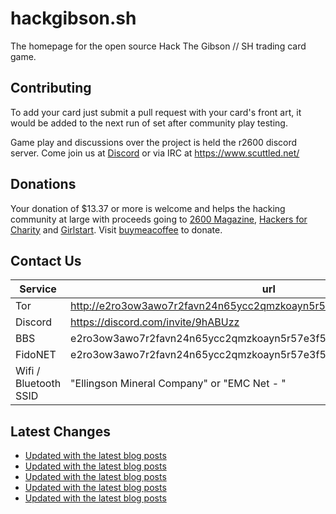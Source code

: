 # hackgibson.sh
The homepage for the open source Hack The Gibson // SH trading card game.


## Contributing

To add your card just submit a pull request with your card's front art, it would be added to the next run of set after community play testing.

Game play and discussions over the project is held the r2600 discord server. Come join us at [Discord](https://discord.com/invite/9hABUzz) or via IRC at https://www.scuttled.net/


## Donations

Your donation of $13.37 or more is welcome and helps the hacking community at large with proceeds going to [2600 Magazine](https://2600.com/), [Hackers for Charity](https://hackersforcharity.org) and [Girlstart](https://girlstart.org).  Visit [buymeacoffee](https://www.buymeacoffee.com/hackgibson.sh) to donate.


## Contact Us

Service | url
-|-
Tor | http://e2ro3ow3awo7r2favn24n65ycc2qmzkoayn5r57e3f56nvjwdcgg32ad.onion
Discord | https://discord.com/invite/9hABUzz
BBS | e2ro3ow3awo7r2favn24n65ycc2qmzkoayn5r57e3f56nvjwdcgg32ad.onion:23
FidoNET | e2ro3ow3awo7r2favn24n65ycc2qmzkoayn5r57e3f56nvjwdcgg32ad.onion:24554
Wifi / Bluetooth SSID | "Ellingson Mineral Company" or "EMC Net - <fidonet address>"

## Latest Changes
<!-- BLOG-POST-LIST:START -->
- [Updated with the latest blog posts](https://github.com/DFW2600/hackgibson.sh/commit/f969e142d4de21f43e391c178c12c3f614e35cb2)
- [Updated with the latest blog posts](https://github.com/DFW2600/hackgibson.sh/commit/a4eca3d7f085132645c9d4f62fb004894ca30edd)
- [Updated with the latest blog posts](https://github.com/DFW2600/hackgibson.sh/commit/c1fdd01f1bd89cd6f9247dbd8013ad385c6c3a7e)
- [Updated with the latest blog posts](https://github.com/DFW2600/hackgibson.sh/commit/92a3e45c2b1f18c3bd802ed5f208417c4307e5bc)
- [Updated with the latest blog posts](https://github.com/DFW2600/hackgibson.sh/commit/d4c0ca23c45797c79658acfce160a943f89756ce)
<!-- BLOG-POST-LIST:END -->
